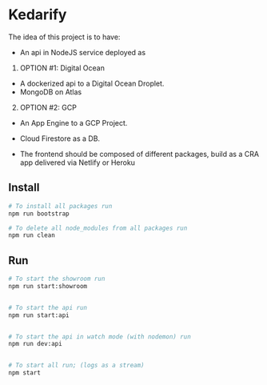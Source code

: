 # Kedarify

The idea of this project is to have:

- An api in NodeJS service deployed as

1. OPTION #1: Digital Ocean

- A dockerized api to a Digital Ocean Droplet.
- MongoDB on Atlas

2. OPTION #2: GCP

- An App Engine to a GCP Project.
- Cloud Firestore as a DB.

- The frontend should be composed of different packages, build as a CRA app delivered via Netlify or Heroku

## Install

```sh
# To install all packages run
npm run bootstrap

# To delete all node_modules from all packages run
npm run clean
```

## Run

```sh
# To start the showroom run
npm run start:showroom


# To start the api run
npm run start:api


# To start the api in watch mode (with nodemon) run
npm run dev:api


# To start all run; (logs as a stream)
npm start
```
